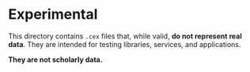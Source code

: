 # Experimental

This directory contains `.cex` files that, while valid, **do not represent real data**. They are intended for testing libraries, services, and applications. 

**They are not scholarly data.**

